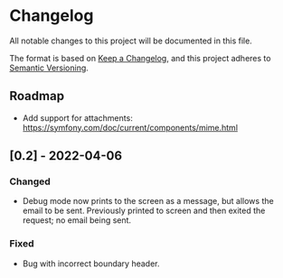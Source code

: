 # Changelog

All notable changes to this project will be documented in this file.

The format is based on [Keep a Changelog](https://keepachangelog.com/en/1.0.0/), and this project adheres to [Semantic Versioning](https://semver.org/spec/v2.0.0.html).

## Roadmap

- Add support for attachments: https://symfony.com/doc/current/components/mime.html

## [0.2] - 2022-04-06

### Changed

- Debug mode now prints to the screen as a message, but allows the email to be sent. Previously printed to screen and then exited the request; no email being sent.

### Fixed

- Bug with incorrect boundary header.
